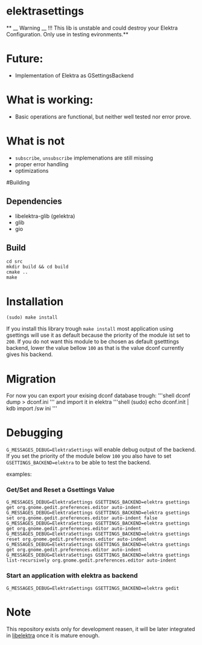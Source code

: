 # elektrasettings

 ** __ Warning __ !!! This lib is unstable and could destroy your Elektra Configuration. Only use in testing evironments.**

# Future:
 * Implementation of Elektra as GSettingsBackend

# What is working:
 * Basic operations are functional, but neither well tested nor error prove.

# What is not
 * `subscribe`, `unsubscribe` implemenations are still missing
 * proper error handling
 * optimizations

#Building
## Dependencies
 * libelektra-glib (gelektra)
 * glib
 * gio

## Build
```shell
cd src
mkdir build && cd build
cmake ..
make
```
# Installation
```shell
(sudo) make install
```
 If you install this library trough `make install` most application using gsettings
 will use it as default because the priority of the module ist set to `200`. If
 you do not want this module to be chosen as default gsetttings backend, lower the
 value bellow `100` as that is the value dconf currently gives his backend.

# Migration

For now you can export your exising dconf database trough:
'''shell
dconf dump > dconf.ini
'''
and import it in elektra
'''shell
(sudo) echo dconf.init | kdb import /sw ini
'''

# Debugging

`G_MESSAGES_DEBUG=ElektraSettings` will enable debug output of the backend. If you
set the priority of the module below `100` you also have to set `GSETTINGS_BACKEND=elektra`
to be able to test the backend.

examples:
### Get/Set and Reset a Gsettings Value
```shell
G_MESSAGES_DEBUG=ElektraSettings GSETTINGS_BACKEND=elektra gsettings get org.gnome.gedit.preferences.editor auto-indent
G_MESSAGES_DEBUG=ElektraSettings GSETTINGS_BACKEND=elektra gsettings set org.gnome.gedit.preferences.editor auto-indent false
G_MESSAGES_DEBUG=ElektraSettings GSETTINGS_BACKEND=elektra gsettings get org.gnome.gedit.preferences.editor auto-indent
G_MESSAGES_DEBUG=ElektraSettings GSETTINGS_BACKEND=elektra gsettings reset org.gnome.gedit.preferences.editor auto-indent
G_MESSAGES_DEBUG=ElektraSettings GSETTINGS_BACKEND=elektra gsettings get org.gnome.gedit.preferences.editor auto-indent
G_MESSAGES_DEBUG=ElektraSettings GSETTINGS_BACKEND=elektra gsettings list-recursively org.gnome.gedit.preferences.editor auto-indent
```
### Start an application with elektra as backend
`G_MESSAGES_DEBUG=ElektraSettings GSETTINGS_BACKEND=elektra gedit`
# Note
This repository exists only for development reasen, it will be later integrated 
in [libelektra](https://github.com/ElektraInitiative/libelektra) once it is mature enough.
